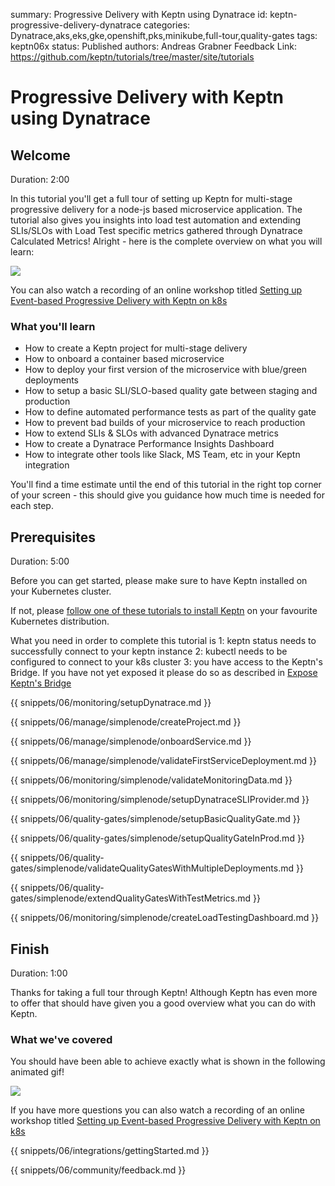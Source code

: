summary: Progressive Delivery with Keptn using Dynatrace
id: keptn-progressive-delivery-dynatrace
categories: Dynatrace,aks,eks,gke,openshift,pks,minikube,full-tour,quality-gates
tags: keptn06x
status: Published 
authors: Andreas Grabner
Feedback Link: https://github.com/keptn/tutorials/tree/master/site/tutorials


# Progressive Delivery with Keptn using Dynatrace

## Welcome
Duration: 2:00 

In this tutorial you'll get a full tour of setting up Keptn for multi-stage progressive delivery for a node-js based microservice application.
The tutorial also gives you insights into load test automation and extending SLIs/SLOs with Load Test specific metrics gathered through Dynatrace Calculated Metrics!
Alright - here is the complete overview on what you will learn:

![](./assets/simplenode/overview_animated.gif)

You can also watch a recording of an online workshop titled [Setting up Event-based Progressive Delivery with Keptn on k8s](https://www.youtube.com/watch?v=ZuTr_enelM0)


### What you'll learn
- How to create a Keptn project for multi-stage delivery
- How to onboard a container based microservice
- How to deploy your first version of the microservice with blue/green deployments
- How to setup a basic SLI/SLO-based quality gate between staging and production 
- How to define automated performance tests as part of the quality gate
- How to prevent bad builds of your microservice to reach production
- How to extend SLIs & SLOs with advanced Dynatrace metrics
- How to create a Dynatrace Performance Insights Dashboard
- How to integrate other tools like Slack, MS Team, etc in your Keptn integration

You'll find a time estimate until the end of this tutorial in the right top corner of your screen - this should give you guidance how much time is needed for each step.

## Prerequisites
Duration: 5:00

Before you can get started, please make sure to have Keptn installed on your Kubernetes cluster.

If not, please [follow one of these tutorials to install Keptn](../../?cat=installation) on your favourite Kubernetes distribution.

What you need in order to complete this tutorial is
1: keptn status needs to successfully connect to your keptn instance
2: kubectl needs to be configured to connect to your k8s cluster
3: you have access to the Keptn's Bridge. If you have not yet exposed it please do so as described in [Expose Keptn's Bridge](https://keptn.sh/docs/0.6.0/reference/keptnsbridge/#expose-lockdown-bridge)

<!-- include other files -->

{{ snippets/06/monitoring/setupDynatrace.md }}

{{ snippets/06/manage/simplenode/createProject.md }}

{{ snippets/06/manage/simplenode/onboardService.md }}

{{ snippets/06/manage/simplenode/validateFirstServiceDeployment.md }}

{{ snippets/06/monitoring/simplenode/validateMonitoringData.md }}

{{ snippets/06/monitoring/simplenode/setupDynatraceSLIProvider.md }}

{{ snippets/06/quality-gates/simplenode/setupBasicQualityGate.md }}

{{ snippets/06/quality-gates/simplenode/setupQualityGateInProd.md }}

{{ snippets/06/quality-gates/simplenode/validateQualityGatesWithMultipleDeployments.md }}

{{ snippets/06/quality-gates/simplenode/extendQualityGatesWithTestMetrics.md }}

{{ snippets/06/monitoring/simplenode/createLoadTestingDashboard.md }}


## Finish
Duration: 1:00

Thanks for taking a full tour through Keptn!
Although Keptn has even more to offer that should have given you a good overview what you can do with Keptn.

### What we've covered

You should have been able to achieve exactly what is shown in the following animated gif!

![](./assets/simplenode/overview_animated.gif)

If you have more questions you can also watch a recording of an online workshop titled [Setting up Event-based Progressive Delivery with Keptn on k8s](https://www.youtube.com/watch?v=ZuTr_enelM0)


{{ snippets/06/integrations/gettingStarted.md }}

{{ snippets/06/community/feedback.md }}
